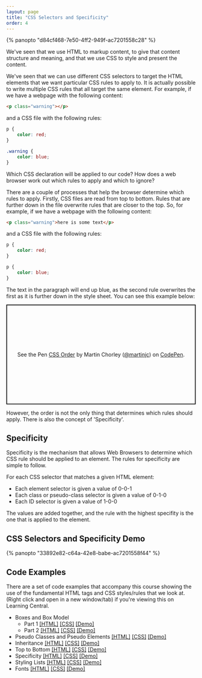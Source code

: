 ```yaml
---
layout: page
title: "CSS Selectors and Specificity"
order: 4
---
```


{% panopto "d84cf468-7e50-4ff2-949f-ac7201558c28" %}

We've seen that we use HTML to markup content, to give that content structure and meaning, and that we use CSS to style and present the content.

We've seen that we can use different CSS selectors to target the HTML elements that we want particular CSS rules to apply to. It is actually possible to write multiple CSS rules that all target the same element. For example, if we have a webpage with the following content:

```html
<p class="warning"></p>
```

and a CSS file with the following rules:

```css
p {
    color: red;
}

.warning {
    color: blue;
}
```

Which CSS declaration will be applied to our code? How does a web browser work out which rules to apply and which to ignore?

There are a couple of processes that help the browser determine which rules to apply. Firstly, CSS files are read from top to bottom. Rules that are further down in the file overwrite rules that are closer to the top. So, for example, if we have a webpage with the following content:

```html
<p class="warning">here is some text</p>
```

and a CSS file with the following rules:

```css
p {
    color: red;
}

p {
    color: blue;
}
```

The text in the paragraph will end up blue, as the second rule overwrites the first as it is further down in the style sheet. You can see this example below:

<p class="codepen" data-height="265" data-theme-id="0" data-default-tab="css,result" data-user="martinjc" data-slug-hash="BaBbygv" style="height: 265px; box-sizing: border-box; display: flex; align-items: center; justify-content: center; border: 2px solid; margin: 1em 0; padding: 1em;" data-pen-title="CSS Order">
  <span>See the Pen <a href="https://codepen.io/martinjc/pen/BaBbygv">
  CSS Order</a> by Martin Chorley (<a href="https://codepen.io/martinjc">@martinjc</a>)
  on <a href="https://codepen.io">CodePen</a>.</span>
</p>
<script async src="https://static.codepen.io/assets/embed/ei.js"></script>

However, the order is not the only thing that determines which rules should apply. There is also the concept of 'Specificity'.

## Specificity

Specificity is the mechanism that allows Web Browsers to determine which CSS rule should be applied to an element. The rules for specificity are simple to follow.

For each CSS selector that matches a given HTML element:

-   Each element selector is given a value of 0-0-1
-   Each class or pseudo-class selector is given a value of 0-1-0
-   Each ID selector is given a value of 1-0-0

The values are added together, and the rule with the highest specifity is the one that is applied to the element.

## CSS Selectors and Specificity Demo

{% panopto "33892e82-c64a-42e8-babe-ac7201558f44" %}

## Code Examples

There are a set of code examples that accompany this course showing the use of the fundamental HTML tags and CSS styles/rules that we look at. (Right click and open in a new window/tab) if you're viewing this on Learning Central.

-   Boxes and Box Model
    -   Part 1 [[HTML]](https://github.com/martinjc/introduction-to-html-and-css/blob/master/src/examples/boxes/1/index.html) [[CSS]](https://github.com/martinjc/introduction-to-html-and-css/blob/master/src/examples/boxes/1/css/style.css) [[Demo]](https://martinjc.github.io/introduction-to-html-and-css/examples/boxes/1/)
    -   Part 2 [[HTML]](https://github.com/martinjc/introduction-to-html-and-css/blob/master/src/examples/boxes/2/index.html) [[CSS]](https://github.com/martinjc/introduction-to-html-and-css/blob/master/src/examples/boxes/2/css/style.css) [[Demo]](https://martinjc.github.io/introduction-to-html-and-css/examples/boxes/2/)
-   Pseudo Classes and Pseudo Elements [[HTML]](https://github.com/martinjc/introduction-to-html-and-css/blob/master/src/examples/pseudo/index.html) [[CSS]](https://github.com/martinjc/introduction-to-html-and-css/blob/master/src/examples/pseudo/css/style.css) [[Demo]](https://martinjc.github.io/introduction-to-html-and-css/examples/pseudo/)
-   Inheritance [[HTML]](https://github.com/martinjc/introduction-to-html-and-css/blob/master/src/examples/inheritance/index.html) [[CSS]](https://github.com/martinjc/introduction-to-html-and-css/blob/master/src/examples/inheritance/css/style.css) [[Demo]](https://martinjc.github.io/introduction-to-html-and-css/examples/inheritance/)
-   Top to Bottom [[HTML]](https://github.com/martinjc/introduction-to-html-and-css/blob/master/src/examples/top-to-bottom/index.html) [[CSS]](https://github.com/martinjc/introduction-to-html-and-css/blob/master/src/examples/top-to-bottom/css/style.css) [[Demo]](https://martinjc.github.io/introduction-to-html-and-css/examples/top-to-bottom/)
-   Specificity [[HTML]](https://github.com/martinjc/introduction-to-html-and-css/blob/master/src/examples/specificity/index.html) [[CSS]](https://github.com/martinjc/introduction-to-html-and-css/blob/master/src/examples/specificity/css/style.css) [[Demo]](https://martinjc.github.io/introduction-to-html-and-css/examples/specificity/)
-   Styling Lists [[HTML]](https://github.com/martinjc/introduction-to-html-and-css/blob/master/src/examples/stylinglists/index.html) [[CSS]](https://github.com/martinjc/introduction-to-html-and-css/blob/master/src/examples/stylinglists/css/style.css) [[Demo]](https://martinjc.github.io/introduction-to-html-and-css/examples/stylinglists/)
-   Fonts [[HTML]](https://github.com/martinjc/introduction-to-html-and-css/blob/master/src/examples/fonts/index.html) [[CSS]](https://github.com/martinjc/introduction-to-html-and-css/blob/master/src/examples/fonts/css/style.css) [[Demo]](https://martinjc.github.io/introduction-to-html-and-css/examples/fonts/)
